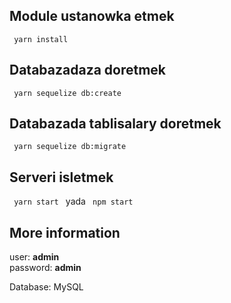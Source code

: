 ## Module ustanowka etmek
<code> yarn install </code>
## Databazadaza doretmek
<code> yarn sequelize db:create </code>
## Databazada tablisalary doretmek
<code> yarn sequelize db:migrate </code>
## Serveri isletmek
<code> yarn start </code> yada
<code> npm start </code>
## More information 
<p>
user: <strong> admin </strong> <br>
password: <strong> admin </strong>
</p>
Database: MySQL
